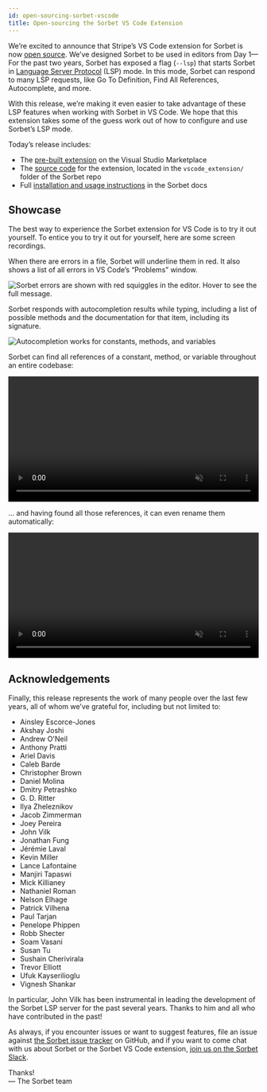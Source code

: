 ```yaml
---
id: open-sourcing-sorbet-vscode
title: Open-sourcing the Sorbet VS Code Extension
---
```


We’re excited to announce that Stripe’s VS Code extension for Sorbet is now
[open source](https://github.com/sorbet/sorbet/tree/master/vscode_extension).
We’ve designed Sorbet to be used in editors from Day 1—For the past two years,
Sorbet has exposed a flag (`--lsp`) that starts Sorbet in
[Language Server Protocol](https://microsoft.github.io/language-server-protocol/)
(LSP) mode. In this mode, Sorbet can respond to many LSP requests, like Go To
Definition, Find All References, Autocomplete, and more.

With this release, we’re making it even easier to take advantage of these LSP
features when working with Sorbet in VS Code. We hope that this extension takes
some of the guess work out of how to configure and use Sorbet’s LSP mode.

<!--truncate-->

Today’s release includes:

- The
  [pre-built extension](https://marketplace.visualstudio.com/items?itemName=sorbet.sorbet-vscode-extension)
  on the Visual Studio Marketplace
- The
  [source code](https://github.com/sorbet/sorbet/tree/master/vscode_extension)
  for the extension, located in the `vscode_extension/` folder of the Sorbet
  repo
- Full [installation and usage instructions](https://sorbet.org/docs/vscode) in
  the Sorbet docs

## Showcase

The best way to experience the Sorbet extension for VS Code is to try it out
yourself. To entice you to try it out for yourself, here are some screen
recordings.

When there are errors in a file, Sorbet will underline them in red. It also
shows a list of all errors in VS Code’s “Problems” window.

![Sorbet errors are shown with red squiggles in the editor. Hover to see the full message.](/img/lsp/errorsquiggle_blog.png)

Sorbet responds with autocompletion results while typing, including a list of
possible methods and the documentation for that item, including its signature.

![Autocompletion works for constants, methods, and variables](/img/lsp/autocomplete_blog.png)

Sorbet can find all references of a constant, method, or variable throughout an
entire codebase:

<p><video autoplay muted loop width="100%" style="display:block;margin-left:auto;margin-right:auto;">
    <source src="/img/lsp/references_blog.mp4" type="video/mp4">
</video></p>

… and having found all those references, it can even rename them automatically:

<p><video autoplay muted loop width="100%" style="display:block;margin-left:auto;margin-right:auto;">
    <source src="/img/lsp/rename_blog.mp4" type="video/mp4">
</video></p>

## Acknowledgements

Finally, this release represents the work of many people over the last few
years, all of whom we’ve grateful for, including but not limited to:

- Ainsley Escorce-Jones
- Akshay Joshi
- Andrew O'Neil
- Anthony Pratti
- Ariel Davis
- Caleb Barde
- Christopher Brown
- Daniel Molina
- Dmitry Petrashko
- G. D. Ritter
- Ilya Zheleznikov
- Jacob Zimmerman
- Joey Pereira
- John Vilk
- Jonathan Fung
- Jérémie Laval
- Kevin Miller
- Lance Lafontaine
- Manjiri Tapaswi
- Mick Killianey
- Nathaniel Roman
- Nelson Elhage
- Patrick Vilhena
- Paul Tarjan
- Penelope Phippen
- Robb Shecter
- Soam Vasani
- Susan Tu
- Sushain Cherivirala
- Trevor Elliott
- Ufuk Kayserilioglu
- Vignesh Shankar

In particular, John Vilk has been instrumental in leading the development of the
Sorbet LSP server for the past several years. Thanks to him and all who have
contributed in the past!

As always, if you encounter issues or want to suggest features, file an issue
against
[the Sorbet issue tracker](https://github.com/sorbet/sorbet/issues/new/choose)
on GitHub, and if you want to come chat with us about Sorbet or the Sorbet VS
Code extension, [join us on the Sorbet Slack](https://sorbet.org/slack).

Thanks!\
— The Sorbet team
